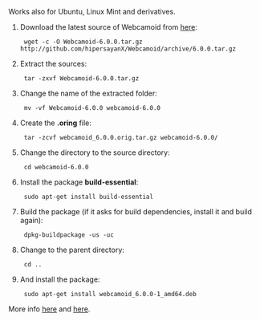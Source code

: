 Works also for Ubuntu, Linux Mint and derivatives.

1. Download the latest source of Webcamoid from [here](https://github.com/hipersayanX/Webcamoid/releases):

        wget -c -O Webcamoid-6.0.0.tar.gz http://github.com/hipersayanX/Webcamoid/archive/6.0.0.tar.gz

2. Extract the sources:

        tar -zxvf Webcamoid-6.0.0.tar.gz

3. Change the name of the extracted folder:

        mv -vf Webcamoid-6.0.0 webcamoid-6.0.0

3. Create the **.oring** file:

        tar -zcvf webcamoid_6.0.0.orig.tar.gz webcamoid-6.0.0/

4. Change the directory to the source directory:

        cd webcamoid-6.0.0

5. Install the package **build-essential**:

        sudo apt-get install build-essential

6. Build the package (if it asks for build dependencies, install it and build again):

        dpkg-buildpackage -us -uc

7. Change to the parent directory:

        cd ..

8. And install the package:

        sudo apt-get install webcamoid_6.0.0-1_amd64.deb

More info [here](https://www.debian.org/doc/manuals/maint-guide/first.en.html#non-native-dh-make) and [here](https://www.debian.org/doc/manuals/maint-guide/build.en.html#completebuild).
